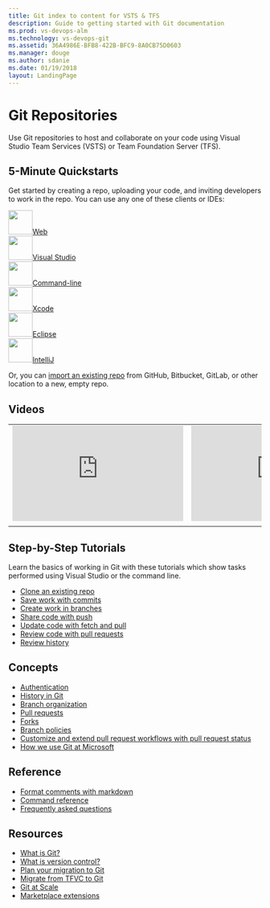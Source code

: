 ```yaml
---
title: Git index to content for VSTS & TFS    
description: Guide to getting started with Git documentation  
ms.prod: vs-devops-alm
ms.technology: vs-devops-git 
ms.assetid: 36A4986E-BFB8-422B-BFC9-8A0CB75D0603    
ms.manager: douge
ms.author: sdanie
ms.date: 01/19/2018
layout: LandingPage
---
```


# Git Repositories

Use Git repositories to host and collaborate on your code using Visual Studio Team Services (VSTS) or Team Foundation Server (TFS).  

## 5-Minute Quickstarts 

Get started by creating a repo, uploading your code, and inviting developers to work in the repo. You can use any one of these clients or IDEs: 

<!--- All images are Placeholder --> 
<!-- Converting to icon48 format, this gets cleaner in YAML -->
<div class="ico48Case halfStack"><div class="ico48Link"><a href="create-new-repo.md"><img width="48" height="48" alt="" src="https://docs.microsoft.com/media/common/i_web.svg"><span>Web</span></a></div><div class="ico48Link"><a href="share-your-code-in-git-vs-2017.md"><img width="48" height="48" alt="" src="https://docs.microsoft.com/media/logos/logo_visual-studio.svg"><span>Visual Studio</span></a></div><div class="ico48Link"><a href="share-your-code-in-git-cmdline.md"><img width="48" height="48" alt="" src="https://docs.microsoft.com/media/common/i_cligeneric.svg"><span>Command-line</span></a></div><div class="ico48Link"><a href="share-your-code-in-git-xcode.md"><img width="48" height="48" alt="" src="https://docs.microsoft.com/media/logos/logo_xcode.svg"><span>Xcode</span></a></div><div class="ico48Link"><a href="share-your-code-in-git-eclipse.md"><img width="48" height="48" alt="" src="https://docs.microsoft.com/media/logos/logo_eclipse.svg"><span>Eclipse</span></a></div>

<div class="ico48Link"><a href="create-repo-intellij.md"><img width="48" height="48" alt="" src="https://docs.microsoft.com/en-us/media/logos/logo_intellij.svg"><span>IntelliJ</span></a></div>

</div>

Or, you can [import an existing repo](import-git-repository.md) from GitHub, Bitbucket, GitLab, or other location to a new, empty repo. 

## Videos

| | |
| --- | --- |
| <iframe src="https://channel9.msdn.com/Events/Connect/2017/T178/player" width="340" height="190" allowFullScreen="true" frameBorder="0"></iframe> | <iframe src="https://channel9.msdn.com/Events/Connect/2017/T184/player" width="340" height="190" allowFullScreen="true" frameBorder="0"></iframe> |
| | |

## Step-by-Step Tutorials  

Learn the basics of working in Git with these tutorials which show tasks performed using Visual Studio or the command line.  

- [Clone an existing repo](tutorial/clone.md)  
- [Save work with commits](tutorial/commits.md)  
- [Create work in branches](tutorial/branches.md)  
- [Share code with push](tutorial/pushing.md)  
- [Update code with fetch and pull](tutorial/pulling.md)  
- [Review code with pull requests](tutorial/pullrequest.md)  
- [Review history](tutorial/history.md)  

## Concepts

- [Authentication](auth-overview.md)
- [History in Git](concepts/history.md)
- [Branch organization](concepts/git-branching-guidance.md)
- [Pull requests](pull-requests-overview.md)
- [Forks](forks-overview.md)
- [Branch policies](branch-policies-overview.md)
- [Customize and extend pull request workflows with pull request status](concepts/pull-request-status.md)
- [How we use Git at Microsoft](https://www.visualstudio.com/learn/use-git-microsoft/)

## Reference

- [Format comments with markdown](../collaborate/markdown-guidance.md?toc=/vsts/git/toc.json&bc=/vsts/git/breadcrumb/toc.json)
- [Command reference](command-prompt.md)
- [Frequently asked questions](tutorial/howto.md)

## Resources 

- [What is Git?](https://www.visualstudio.com/learn/what-is-git/)  
- [What is version control?](https://www.visualstudio.com/learn/what-is-version-control/)  
- [Plan your migration to Git](https://www.visualstudio.com/learn/centralized-to-git/)  
- [Migrate from TFVC to Git](https://www.visualstudio.com/learn/migrate-from-tfvc-to-git/)  
- [Git at Scale](https://www.visualstudio.com/learn/git-at-scale/)   
- [Marketplace extensions](https://marketplace.visualstudio.com/search?target=VSTS&category=Code&sortBy=Downloads)
